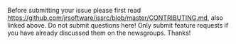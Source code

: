 Before submitting your issue please first read https://github.com/jrsoftware/issrc/blob/master/CONTRIBUTING.md, also linked above. Do not submit questions here! Only submit feature requests if you have already discussed them on the newsgroups. Thanks!
